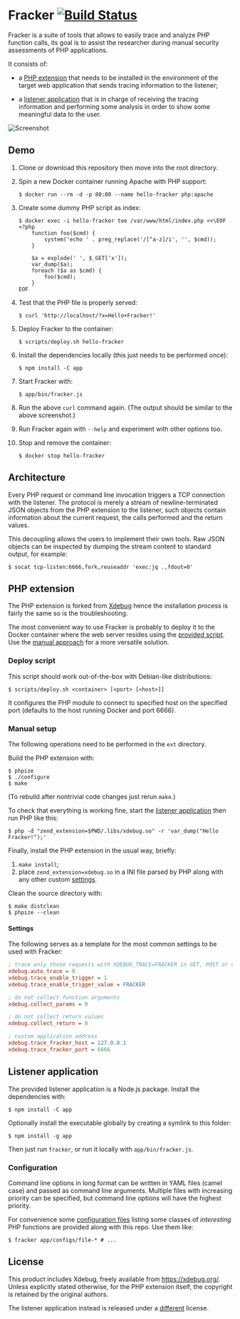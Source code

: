 # Fracker    [![Build Status](https://travis-ci.org/cyrus-and/fracker.svg?branch=master)](https://travis-ci.org/cyrus-and/fracker)

Fracker is a suite of tools that allows to easily trace and analyze PHP function calls, its goal is to assist the researcher during manual security assessments of PHP applications.

It consists of:

- a [PHP extension](#php-extension) that needs to be installed in the environment of the target web application that sends tracing information to the listener;

- a [listener application](#listener-application) that is in charge of receiving the tracing information and performing some analysis in order to show some meaningful data to the user.

![Screenshot](https://i.imgur.com/N6uZVyy.png)

## Demo

1.  Clone or download this repository then move into the root directory.

2.  Spin a new Docker container running Apache with PHP support:

    ```console
    $ docker run --rm -d -p 80:80 --name hello-fracker php:apache
    ```

3.  Create some dummy PHP script as index:

    ```console
    $ docker exec -i hello-fracker tee /var/www/html/index.php <<\EOF
    <?php
        function foo($cmd) {
            system('echo ' . preg_replace('/[^a-z]/i', '', $cmd));
        }

        $a = explode(' ', $_GET['x']);
        var_dump($a);
        foreach ($a as $cmd) {
            foo($cmd);
        }
    EOF
    ```

4.  Test that the PHP file is properly served:

    ```console
    $ curl 'http://localhost/?x=Hello+Fracker!'
    ```

5.  Deploy Fracker to the container:

    ```console
    $ scripts/deploy.sh hello-fracker
    ```

6.  Install the dependencies locally (this just needs to be performed once):

    ```console
    $ npm install -C app
    ```

7.  Start Fracker with:

    ```console
    $ app/bin/fracker.js
    ```

8.  Run the above `curl` command again. (The output should be similar to the above screenshot.)

9.  Run Fracker again with `--help` and experiment with other options too.

10. Stop and remove the container:

    ```console
    $ docker stop hello-fracker
    ```

## Architecture

Every PHP request or command line invocation triggers a TCP connection with the listener. The protocol is merely a stream of newline-terminated JSON objects from the PHP extension to the listener, such objects contain information about the current request, the calls performed and the return values.

This decoupling allows the users to implement their own tools. Raw JSON objects can be inspected by dumping the stream content to standard output, for example:

```console
$ socat tcp-listen:6666,fork,reuseaddr 'exec:jq .,fdout=0'
```

## PHP extension

The PHP extension is forked from [Xdebug][] hence the installation process is fairly the same so is the troubleshooting.

The most convenient way to use Fracker is probably to deploy it to the Docker container where the web server resides using the [provided script](#deploy-script). Use the [manual approach](#manual-setup) for a more versatile solution.

[Xdebug]: https://github.com/xdebug/xdebug

### Deploy script

This script should work out-of-the-box with Debian-like distributions:

```console
$ scripts/deploy.sh <container> [<port> [<host>]]
```

It configures the PHP module to connect to specified host on the specified port (defaults to the host running Docker and port 6666).

### Manual setup

The following operations need to be performed in the `ext` directory.

Build the PHP extension with:

```console
$ phpize
$ ./configure
$ make
```

(To rebuild after nontrivial code changes just rerun `make`.)

To check that everything is working fine, start the [listener application](#listener-application) then run PHP like this:

```console
$ php -d "zend_extension=$PWD/.libs/xdebug.so" -r 'var_dump("Hello Fracker!");'
```

Finally, install the PHP extension in the usual way, briefly:

1. `make install`;
2. place `zend_extension=xdebug.so` in a INI file parsed by PHP along with any other custom [settings](#settings).

Clean the source directory with:

```console
$ make distclean
$ phpize --clean
```

#### Settings

The following serves as a template for the most common settings to be used with Fracker:

```ini
; trace only those requests with XDEBUG_TRACE=FRACKER in GET, POST or cookie
xdebug.auto_trace = 0
xdebug.trace_enable_trigger = 1
xdebug.trace_enable_trigger_value = FRACKER

; do not collect function arguments
xdebug.collect_params = 0

; do not collect return values
xdebug.collect_return = 0

; custom application address
xdebug.trace_fracker_host = 127.0.0.1
xdebug.trace_fracker_port = 6666
```

## Listener application

The provided listener application is a Node.js package. Install the dependencies with:

```console
$ npm install -C app
```

Optionally install the executable globally by creating a symlink to this folder:

```console
$ npm install -g app
```

Then just run `fracker`, or run it locally with `app/bin/fracker.js`.

### Configuration

Command line options in long format can be written in YAML files (camel case) and passed as command line arguments. Multiple files with increasing priority can be specified, but command line options will have the highest priority.

For convenience some [configuration files][configs] listing some classes of *interesting* PHP functions are provided along with this repo. Use them like:

```console
$ fracker app/configs/file-* # ...
```

[configs]: app/configs/

## License

This product includes Xdebug, freely available from <https://xdebug.org/>. Unless explicitly stated otherwise, for the PHP extension itself, the copyright is retained by the original authors.

The listener application instead is released under a [different](app/LICENSE) license.

